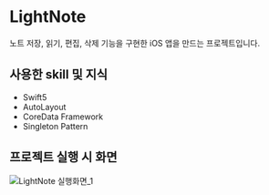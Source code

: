 # LightNote

노트 저장, 읽기, 편집, 삭제 기능을 구현한 iOS 앱을 만드는 프로젝트입니다. 



## 사용한 skill 및 지식

- Swift5
- AutoLayout
- CoreData Framework
- Singleton Pattern



## 프로젝트 실행 시 화면




![LightNote 실행화면_1](https://user-images.githubusercontent.com/72622744/118069731-a313e100-b3df-11eb-8bb6-333dd9a8a06e.gif)
